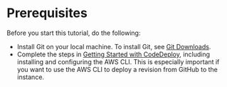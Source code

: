 # Prerequisites<a name="tutorials-github-prerequisites"></a>

Before you start this tutorial, do the following:
+ Install Git on your local machine\. To install Git, see [Git Downloads](http://git-scm.com/downloads)\.
+ Complete the steps in [Getting Started with CodeDeploy](getting-started-codedeploy.md), including installing and configuring the AWS CLI\. This is especially important if you want to use the AWS CLI to deploy a revision from GitHub to the instance\.